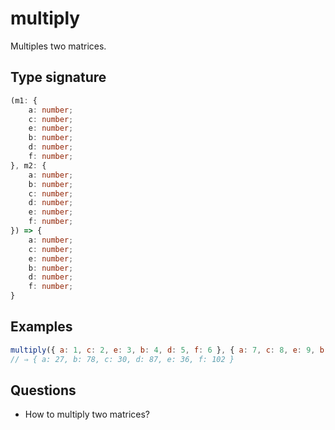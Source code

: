 # multiply

Multiples two matrices.

## Type signature

<!-- prettier-ignore-start -->
```typescript
(m1: {
    a: number;
    c: number;
    e: number;
    b: number;
    d: number;
    f: number;
}, m2: {
    a: number;
    b: number;
    c: number;
    d: number;
    e: number;
    f: number;
}) => {
    a: number;
    c: number;
    e: number;
    b: number;
    d: number;
    f: number;
}
```
<!-- prettier-ignore-end -->

## Examples

<!-- prettier-ignore-start -->
```javascript
multiply({ a: 1, c: 2, e: 3, b: 4, d: 5, f: 6 }, { a: 7, c: 8, e: 9, b: 10, d: 11, f: 12 });
// ⇒ { a: 27, b: 78, c: 30, d: 87, e: 36, f: 102 }
```
<!-- prettier-ignore-end -->

## Questions

- How to multiply two matrices?
